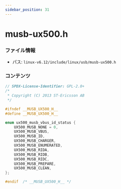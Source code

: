 ```yaml
---
sidebar_position: 31
---
```

# musb-ux500.h

### ファイル情報

- パス: `linux-v6.12/include/linux/usb/musb-ux500.h`

### コンテンツ

```h
// SPDX-License-Identifier: GPL-2.0+
/*
 * Copyright (C) 2013 ST-Ericsson AB
 */

#ifndef __MUSB_UX500_H__
#define __MUSB_UX500_H__

enum ux500_musb_vbus_id_status {
	UX500_MUSB_NONE = 0,
	UX500_MUSB_VBUS,
	UX500_MUSB_ID,
	UX500_MUSB_CHARGER,
	UX500_MUSB_ENUMERATED,
	UX500_MUSB_RIDA,
	UX500_MUSB_RIDB,
	UX500_MUSB_RIDC,
	UX500_MUSB_PREPARE,
	UX500_MUSB_CLEAN,
};

#endif	/* __MUSB_UX500_H__ */

```
